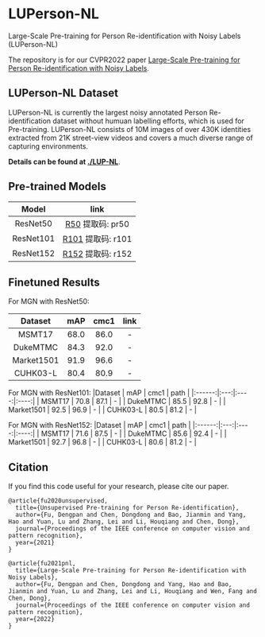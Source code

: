 # LUPerson-NL
Large-Scale Pre-training for Person Re-identification with Noisy Labels (LUPerson-NL)

The repository is for our CVPR2022 paper [Large-Scale Pre-training for Person Re-identification with Noisy Labels]().

## LUPerson-NL Dataset
LUPerson-NL is currently the largest noisy annotated Person Re-identification dataset without humuan labelling efforts, which is used for Pre-training. LUPerson-NL consists of 10M images of over 430K identities extracted from 21K street-view videos and covers a much diverse range of capturing environments. 

**Details can be found at [./LUP-NL](https://github.com/DengpanFu/LUPerson-NL/tree/main/LUP-NL)**.

## Pre-trained Models
| Model | link |
| :------: | :------: |
| ResNet50 | [R50](https://pan.baidu.com/s/1aZxpwlZvekA4V-bQgZOM8w) 提取码: pr50 |
| ResNet101 | [R101](https://pan.baidu.com/s/1wQW7M6IKtEFUKbZVpzSjcg) 提取码: r101 |
| ResNet152 | [R152](https://pan.baidu.com/s/1hAqZlQYRgmnkx8qsZQjKMw) 提取码: r152 |

## Finetuned Results
For MGN with ResNet50:

|Dataset | mAP | cmc1 | link |
|:------:|:---:|:----:|:----:|
| MSMT17 | 68.0 | 86.0 | - |
| DukeMTMC | 84.3 | 92.0 | - |
| Market1501 | 91.9 | 96.6 | - |
| CUHK03-L | 80.4 | 80.9 | - |

<!-- These numbers are a little different from those reported in our paper, and most are slightly better. -->

For MGN with ResNet101:
|Dataset | mAP | cmc1 | path |
|:------:|:---:|:----:|:----:|
| MSMT17 | 70.8 | 87.1 | - |
| DukeMTMC | 85.5 | 92.8 | - |
| Market1501 | 92.5 | 96.9 | - |
| CUHK03-L | 80.5 | 81.2 | - |

For MGN with ResNet152:
|Dataset | mAP | cmc1 | path |
|:------:|:---:|:----:|:----:|
| MSMT17 | 71.6 | 87.5 | - |
| DukeMTMC | 85.6 | 92.4 | - |
| Market1501 | 92.7 | 96.8 | - |
| CUHK03-L | 80.6 | 81.2 | - |

<!-- **The numbers are in the format of `without RR`/`with RR`**. -->


## Citation
If you find this code useful for your research, please cite our paper.
```
@article{fu2020unsupervised,
  title={Unsupervised Pre-training for Person Re-identification},
  author={Fu, Dengpan and Chen, Dongdong and Bao, Jianmin and Yang, Hao and Yuan, Lu and Zhang, Lei and Li, Houqiang and Chen, Dong},
  journal={Proceedings of the IEEE conference on computer vision and pattern recognition},
  year={2021}
}
```
```
@article{fu2021pnl,
  title={Large-Scale Pre-training for Person Re-identification with Noisy Labels},
  author={Fu, Dengpan and Chen, Dongdong and Yang, Hao and Bao, Jianmin and Yuan, Lu and Zhang, Lei and Li, Houqiang and Wen, Fang and Chen, Dong},
  journal={Proceedings of the IEEE conference on computer vision and pattern recognition},
  year={2022}
}
```
